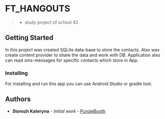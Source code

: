# FT_HANGOUTS

> - study project of school 42

## Getting Started

In this project was created SQLite data-base to store the contacts. Also was create content provider to  share the data and work with DB. Application also can read sms-messages for specific contacts which store in App.


### Installing

For installing and run this app you can use Android Studio or gradle tool.

## Authors

* **Storozh Kateryna** - *Initial work* - [PurpleBooth](https://www.linkedin.com/in/zhovta1kateryna/)
